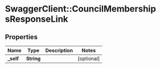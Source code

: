 # SwaggerClient::CouncilMembershipsResponseLink

## Properties
Name | Type | Description | Notes
------------ | ------------- | ------------- | -------------
**_self** | **String** |  | [optional] 


